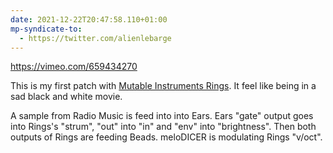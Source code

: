 ```yaml
---
date: 2021-12-22T20:47:58.110+01:00
mp-syndicate-to:
  - https://twitter.com/alienlebarge
---
```

https://vimeo.com/659434270

This is my first patch with [Mutable Instruments Rings](https://alienlebarge.ch/photos/2021/12/y7sxu/). 
It feel like being in a sad black and white movie.

A sample from Radio Music is feed into into Ears. Ears "gate" output goes into Rings's "strum", "out" into "in" and "env" into "brightness". Then both outputs of Rings are feeding Beads.
meloDICER is modulating Rings "v/oct".
